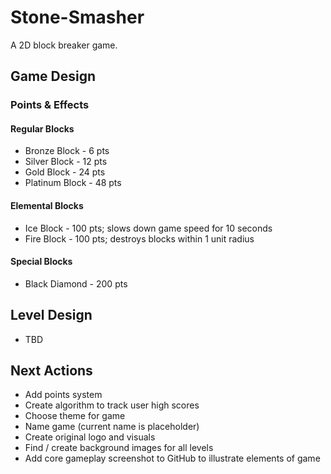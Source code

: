 # Stone-Smasher
A 2D block breaker game.

## Game Design

### Points & Effects

#### Regular Blocks
- Bronze Block - 6 pts
- Silver Block - 12 pts
- Gold Block - 24 pts
- Platinum Block - 48 pts

#### Elemental Blocks
- Ice Block - 100 pts; slows down game speed for 10 seconds
- Fire Block - 100 pts; destroys blocks within 1 unit radius

#### Special Blocks
- Black Diamond - 200 pts

## Level Design
- TBD

## Next Actions
- Add points system
- Create algorithm to track user high scores
- Choose theme for game
- Name game (current name is placeholder)
- Create original logo and visuals
- Find / create background images for all levels
- Add core gameplay screenshot to GitHub to illustrate elements of game
